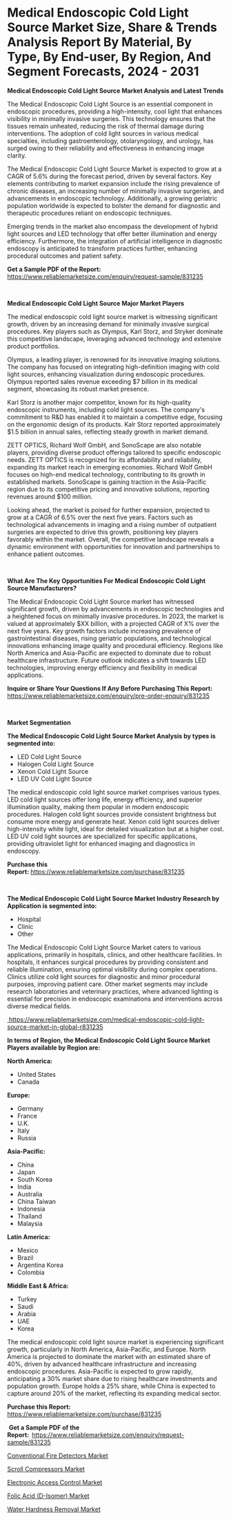 <p><h1>Medical Endoscopic Cold Light Source Market Size, Share & Trends Analysis Report By Material, By Type, By End-user, By Region, And Segment Forecasts, 2024 - 2031</h1></p><p><strong>Medical Endoscopic Cold Light Source Market Analysis and Latest Trends</strong></p>
<p><p>The Medical Endoscopic Cold Light Source is an essential component in endoscopic procedures, providing a high-intensity, cool light that enhances visibility in minimally invasive surgeries. This technology ensures that the tissues remain unheated, reducing the risk of thermal damage during interventions. The adoption of cold light sources in various medical specialties, including gastroenterology, otolaryngology, and urology, has surged owing to their reliability and effectiveness in enhancing image clarity.</p><p>The Medical Endoscopic Cold Light Source Market is expected to grow at a CAGR of 5.6% during the forecast period, driven by several factors. Key elements contributing to market expansion include the rising prevalence of chronic diseases, an increasing number of minimally invasive surgeries, and advancements in endoscopic technology. Additionally, a growing geriatric population worldwide is expected to bolster the demand for diagnostic and therapeutic procedures reliant on endoscopic techniques.</p><p>Emerging trends in the market also encompass the development of hybrid light sources and LED technology that offer better illumination and energy efficiency. Furthermore, the integration of artificial intelligence in diagnostic endoscopy is anticipated to transform practices further, enhancing procedural outcomes and patient safety.</p></p>
<p><strong>Get a Sample PDF of the Report:&nbsp;</strong> <a href="https://www.reliablemarketsize.com/enquiry/request-sample/831235?utm_campaign=1413&utm_medium=2&utm_source=Github&utm_content=ia&utm_term=13102024&utm_id=medical-endoscopic-cold-light-source">https://www.reliablemarketsize.com/enquiry/request-sample/831235</a></p>
<p>&nbsp;</p>
<p><strong>Medical Endoscopic Cold Light Source Major Market Players</strong></p>
<p><p>The medical endoscopic cold light source market is witnessing significant growth, driven by an increasing demand for minimally invasive surgical procedures. Key players such as Olympus, Karl Storz, and Stryker dominate this competitive landscape, leveraging advanced technology and extensive product portfolios.</p><p>Olympus, a leading player, is renowned for its innovative imaging solutions. The company has focused on integrating high-definition imaging with cold light sources, enhancing visualization during endoscopic procedures. Olympus reported sales revenue exceeding $7 billion in its medical segment, showcasing its robust market presence.</p><p>Karl Storz is another major competitor, known for its high-quality endoscopic instruments, including cold light sources. The company's commitment to R&D has enabled it to maintain a competitive edge, focusing on the ergonomic design of its products. Kalr Storz reported approximately $1.5 billion in annual sales, reflecting steady growth in market demand.</p><p>ZETT OPTICS, Richard Wolf GmbH, and SonoScape are also notable players, providing diverse product offerings tailored to specific endoscopic needs. ZETT OPTICS is recognized for its affordability and reliability, expanding its market reach in emerging economies. Richard Wolf GmbH focuses on high-end medical technology, contributing to its growth in established markets. SonoScape is gaining traction in the Asia-Pacific region due to its competitive pricing and innovative solutions, reporting revenues around $100 million.</p><p>Looking ahead, the market is poised for further expansion, projected to grow at a CAGR of 6.5% over the next five years. Factors such as technological advancements in imaging and a rising number of outpatient surgeries are expected to drive this growth, positioning key players favorably within the market. Overall, the competitive landscape reveals a dynamic environment with opportunities for innovation and partnerships to enhance patient outcomes.</p></p>
<p>&nbsp;</p>
<p><strong>What Are The Key Opportunities For Medical Endoscopic Cold Light Source Manufacturers?</strong></p>
<p><p>The Medical Endoscopic Cold Light Source market has witnessed significant growth, driven by advancements in endoscopic technologies and a heightened focus on minimally invasive procedures. In 2023, the market is valued at approximately $XX billion, with a projected CAGR of X% over the next five years. Key growth factors include increasing prevalence of gastrointestinal diseases, rising geriatric populations, and technological innovations enhancing image quality and procedural efficiency. Regions like North America and Asia-Pacific are expected to dominate due to robust healthcare infrastructure. Future outlook indicates a shift towards LED technologies, improving energy efficiency and flexibility in medical applications.</p></p>
<p><strong>Inquire or Share Your Questions If Any Before Purchasing This Report:</strong> <a href="https://www.reliablemarketsize.com/enquiry/pre-order-enquiry/831235?utm_campaign=1413&utm_medium=2&utm_source=Github&utm_content=ia&utm_term=13102024&utm_id=medical-endoscopic-cold-light-source">https://www.reliablemarketsize.com/enquiry/pre-order-enquiry/831235</a></p>
<p>&nbsp;</p>
<p><strong>Market Segmentation</strong></p>
<p><strong>The Medical Endoscopic Cold Light Source Market Analysis by types is segmented into:</strong></p>
<p><ul><li>LED Cold Light Source</li><li>Halogen Cold Light Source</li><li>Xenon Cold Light Source</li><li>LED UV Cold Light Source</li></ul></p>
<p><p>The medical endoscopic cold light source market comprises various types. LED cold light sources offer long life, energy efficiency, and superior illumination quality, making them popular in modern endoscopic procedures. Halogen cold light sources provide consistent brightness but consume more energy and generate heat. Xenon cold light sources deliver high-intensity white light, ideal for detailed visualization but at a higher cost. LED UV cold light sources are specialized for specific applications, providing ultraviolet light for enhanced imaging and diagnostics in endoscopy.</p></p>
<p><strong>Purchase this Report:&nbsp;</strong><a href="https://www.reliablemarketsize.com/purchase/831235?utm_campaign=1413&utm_medium=2&utm_source=Github&utm_content=ia&utm_term=13102024&utm_id=medical-endoscopic-cold-light-source">https://www.reliablemarketsize.com/purchase/831235</a></p>
<p>&nbsp;</p>
<p><strong>The Medical Endoscopic Cold Light Source Market Industry Research by Application is segmented into:</strong></p>
<p><ul><li>Hospital</li><li>Clinic</li><li>Other</li></ul></p>
<p><p>The Medical Endoscopic Cold Light Source Market caters to various applications, primarily in hospitals, clinics, and other healthcare facilities. In hospitals, it enhances surgical procedures by providing consistent and reliable illumination, ensuring optimal visibility during complex operations. Clinics utilize cold light sources for diagnostic and minor procedural purposes, improving patient care. Other market segments may include research laboratories and veterinary practices, where advanced lighting is essential for precision in endoscopic examinations and interventions across diverse medical fields.</p></p>
<p><a href="https://www.reliablemarketsize.com/medical-endoscopic-cold-light-source-market-in-global-r831235?utm_campaign=1413&utm_medium=2&utm_source=Github&utm_content=ia&utm_term=13102024&utm_id=medical-endoscopic-cold-light-source">&nbsp;https://www.reliablemarketsize.com/medical-endoscopic-cold-light-source-market-in-global-r831235</a></p>
<p><strong>In terms of Region, the Medical Endoscopic Cold Light Source Market Players available by Region are:</strong></p>
<p>
    <p> <strong> North America: </strong>
        <ul>
            <li>United States</li>
            <li>Canada</li>
        </ul>
        </p> 
    <p> <strong> Europe: </strong>
        <ul>
            <li>Germany</li>
            <li>France</li>
            <li>U.K.</li>
            <li>Italy</li>
            <li>Russia</li>
        </ul>
        </p> 
    <p> <strong> Asia-Pacific: </strong>
        <ul>
            <li>China</li>
            <li>Japan</li>
            <li>South Korea</li>
            <li>India</li>
            <li>Australia</li>
            <li>China Taiwan</li>
            <li>Indonesia</li>
            <li>Thailand</li>
            <li>Malaysia</li>
        </ul>
        </p> 
    <p> <strong> Latin America: </strong>
        <ul>
            <li>Mexico</li>
            <li>Brazil</li>
            <li>Argentina Korea</li>
            <li>Colombia</li>
        </ul>
        </p> 
    <p> <strong> Middle East & Africa: </strong>
        <ul>
            <li>Turkey</li>
            <li>Saudi</li>
            <li>Arabia</li>
            <li>UAE</li>
            <li>Korea</li>
        </ul>
    </p>
    </p>
<p><p>The medical endoscopic cold light source market is experiencing significant growth, particularly in North America, Asia-Pacific, and Europe. North America is projected to dominate the market with an estimated share of 40%, driven by advanced healthcare infrastructure and increasing endoscopic procedures. Asia-Pacific is expected to grow rapidly, anticipating a 30% market share due to rising healthcare investments and population growth. Europe holds a 25% share, while China is expected to capture around 20% of the market, reflecting its expanding medical sector.</p></p>
<p><strong>Purchase this Report: </strong><a href="https://www.reliablemarketsize.com/purchase/831235?utm_campaign=1413&utm_medium=2&utm_source=Github&utm_content=ia&utm_term=13102024&utm_id=medical-endoscopic-cold-light-source">https://www.reliablemarketsize.com/purchase/831235</a></p>
<p>&nbsp;<strong>Get a Sample PDF of the Report:&nbsp;&nbsp;</strong><a href="https://www.reliablemarketsize.com/enquiry/request-sample/831235?utm_campaign=1413&utm_medium=2&utm_source=Github&utm_content=ia&utm_term=13102024&utm_id=medical-endoscopic-cold-light-source">https://www.reliablemarketsize.com/enquiry/request-sample/831235</a></p>
<p><strong></strong></p>
<p><p><a href="https://www.linkedin.com/pulse/global-conventional-fire-detectors-industry-research-report-zicee?utm_campaign=1413&utm_medium=2&utm_source=Github&utm_content=ia&utm_term=13102024&utm_id=medical-endoscopic-cold-light-source">Conventional Fire Detectors Market</a></p><p><a href="https://issuu.com/reportprime-2/docs/scroll-compressors-market-size-2030_f4ab7dc73191da?utm_campaign=1413&utm_medium=2&utm_source=Github&utm_content=ia&utm_term=13102024&utm_id=medical-endoscopic-cold-light-source">Scroll Compressors Market</a></p><p><a href="https://www.linkedin.com/pulse/electronic-access-control-market-overview-forecast-2024-2031-1kqee?utm_campaign=1413&utm_medium=2&utm_source=Github&utm_content=ia&utm_term=13102024&utm_id=medical-endoscopic-cold-light-source">Electronic Access Control Market</a></p><p><a href="https://github.com/ChiragRP21/Market-Research-Report-List-6/blob/main/folic-acid-d-isomer-market.md?utm_campaign=1413&utm_medium=2&utm_source=Github&utm_content=ia&utm_term=13102024&utm_id=medical-endoscopic-cold-light-source">Folic Acid (D-Isomer) Market</a></p><p><a href="https://issuu.com/reportprime-2/docs/water-hardness-removal-market-size-_a56fd56cf9ab05?utm_campaign=1413&utm_medium=2&utm_source=Github&utm_content=ia&utm_term=13102024&utm_id=medical-endoscopic-cold-light-source">Water Hardness Removal Market</a></p></p>